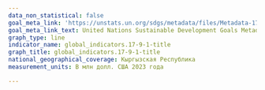 ```yaml
---
data_non_statistical: false
goal_meta_link: 'https://unstats.un.org/sdgs/metadata/files/Metadata-17-09-01.pdf '
goal_meta_link_text: United Nations Sustainable Development Goals Metadata (PDF 209 KB)
graph_type: line
indicator_name: global_indicators.17-9-1-title
graph_title: global_indicators.17-9-1-title
national_geographical_coverage: Кыргызская Республика
measurement_units: В млн долл. США 2023 года

---
```

